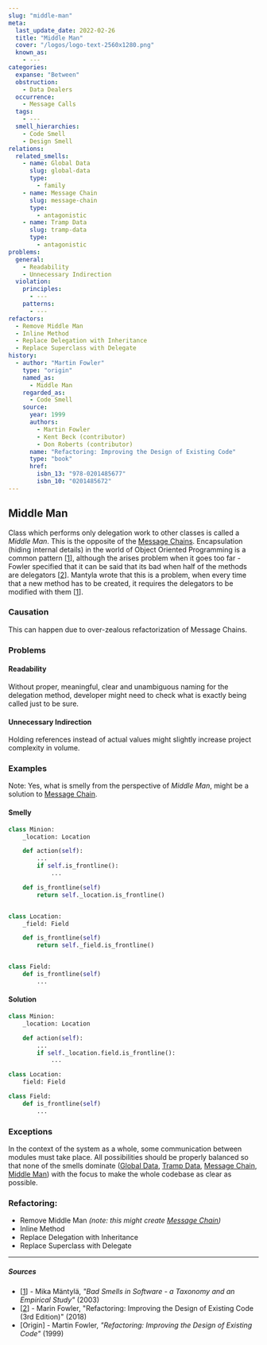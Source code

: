 ```yaml
---
slug: "middle-man"
meta:
  last_update_date: 2022-02-26
  title: "Middle Man"
  cover: "/logos/logo-text-2560x1280.png"
  known_as:
    - ---
categories:
  expanse: "Between"
  obstruction:
    - Data Dealers
  occurrence:
    - Message Calls
  tags:
    - ---
  smell_hierarchies:
    - Code Smell
    - Design Smell
relations:
  related_smells:
    - name: Global Data
      slug: global-data
      type:
        - family
    - name: Message Chain
      slug: message-chain
      type:
        - antagonistic
    - name: Tramp Data
      slug: tramp-data
      type:
        - antagonistic
problems:
  general:
    - Readability
    - Unnecessary Indirection
  violation:
    principles:
      - ---
    patterns:
      - ---
refactors:
  - Remove Middle Man
  - Inline Method
  - Replace Delegation with Inheritance
  - Replace Superclass with Delegate
history:
  - author: "Martin Fowler"
    type: "origin"
    named_as:
      - Middle Man
    regarded_as:
      - Code Smell
    source:
      year: 1999
      authors:
        - Martin Fowler
        - Kent Beck (contributor)
        - Don Roberts (contributor)
      name: "Refactoring: Improving the Design of Existing Code"
      type: "book"
      href:
        isbn_13: "978-0201485677"
        isbn_10: "0201485672"
---
```


## Middle Man

Class which performs only delegation work to other classes is called a _Middle Man_. This is the opposite of the [Message Chains](./message-chain.md). Encapsulation (hiding internal details) in the world of Object Oriented Programming is a common pattern [[1](#sources)], although the arises problem when it goes too far - Fowler specified that it can be said that its bad when half of the methods are delegators [[2](#sources)]. Mantyla wrote that this is a problem, when every time that a new method has to be created, it requires the delegators to be modified with them [[1](#sources)].

### Causation

This can happen due to over-zealous refactorization of Message Chains.

### Problems

#### **Readability**

Without proper, meaningful, clear and unambiguous naming for the delegation method, developer might need to check what is exactly being called just to be sure.

#### **Unnecessary Indirection**

Holding references instead of actual values might slightly increase project complexity in volume.

### Examples

<div class="example-block">

Note: Yes, what is smelly from the perspective of _Middle Man_, might be a solution to [Message Chain](./message-chain.md).

#### Smelly

```py
class Minion:
    _location: Location

    def action(self):
        ...
        if self.is_frontline():
            ...

    def is_frontline(self)
        return self._location.is_frontline()


class Location:
    _field: Field

    def is_frontline(self)
        return self._field.is_frontline()


class Field:
    def is_frontline(self)
        ...
```

#### Solution

```py
class Minion:
    _location: Location

    def action(self):
        ...
        if self._location.field.is_frontline():
            ...

class Location:
    field: Field

class Field:
    def is_frontline(self)
        ...
```

</div>

### Exceptions

In the context of the system as a whole, some communication between modules must take place. All possibilities should be properly balanced so that none of the smells dominate ([Global Data](./global-data.md), [Tramp Data](./tramp-data.md), [Message Chain](./message-chain.md), [Middle Man](./middle-man.md)) with the focus to make the whole codebase as clear as possible.

### Refactoring:

- Remove Middle Man _(note: this might create [Message Chain](./message-chain.md))_
- Inline Method
- Replace Delegation with Inheritance
- Replace Superclass with Delegate

---

##### Sources

- [[1](#sources)] - Mika Mäntylä, _"Bad Smells in Software - a Taxonomy and an Empirical Study"_ (2003)
- [[2](#sources)] - Marin Fowler, "Refactoring: Improving the Design of Existing Code (3rd Edition)" (2018)
- [Origin] - Martin Fowler, _"Refactoring: Improving the Design of Existing Code"_ (1999)
